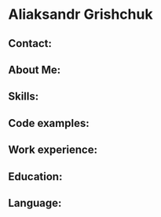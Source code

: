 # Aliaksandr Grishchuk

## Contact:
## About Me:
## Skills:
## Code examples:
## Work experience: 
## Education:
## Language: